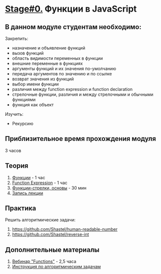 # [Stage#0.](../../) Функции в JavaScript

## В данном модуле студентам необходимо:

Закрепить:

- назначение и объявление функций
- вызов функций
- область видимости переменных в функции
- внешние переменные в функциях
- аргументы функций и их значения по-умолчанию
- передача аргументов по значению и по ссылке
- возврат значения из функций
- выбор имени функции
- различия между function expression и function declaration
- стрелочные функции, различия и между стрелочными и обычными функциями
- функция как объект

Изучить:

- Рекурсию

## Приблизительное время прохождения модуля

3 часов

## Теория

1.  [Функции](https://learn.javascript.ru/function-basics) - 1 час
2.  [Function Expression](https://learn.javascript.ru/function-expressions) - 1 час
3.  [Функции-стрелки, основы](https://learn.javascript.ru/arrow-functions-basics) - 30 мин
4.  [Запись лекции](https://youtu.be/LBBg9L_B-tk?list=PLzLiprpVuH8df24MzZp-l5QMsJWJbi9qP)

## Практика

Решить алгоритмические задачи:

1.  https://github.com/Shastel/human-readable-number
2.  https://github.com/Shastel/reverse-int

## Дополнительные материалы

1.  [Вебинар "Functions"](https://www.youtube.com/watch?v=fShrn50Fkhw&list=PLe--kalBDwji8WXKVjhON39X4v_Uj6T_R&index=6) - 2,5 часа
2.  [Инструкция по алгоритмическим задачам](https://github.com/TUstiugov/algorithmic-tasks-hints/blob/main/algorithmic-tasks-hints.md)
